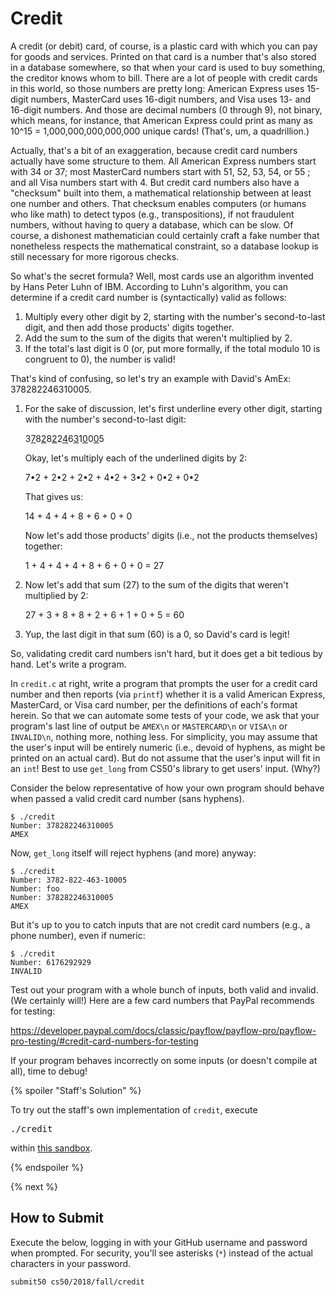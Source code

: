 # Credit

A credit (or debit) card, of course, is a plastic card with which you can pay for goods and services. Printed on that card is a number that's also stored in a database somewhere, so that when your card is used to buy something, the creditor knows whom to bill. There are a lot of people with credit cards in this world, so those numbers are pretty long: American Express uses 15-digit numbers, MasterCard uses 16-digit numbers, and Visa uses 13- and 16-digit numbers.  And those are decimal numbers (0 through 9), not binary, which means, for instance, that American Express could print as many as 10^15 = 1,000,000,000,000,000 unique cards! (That's, um, a quadrillion.)

Actually, that's a bit of an exaggeration, because credit card numbers actually have some structure to them. All American Express numbers start with 34 or 37; most MasterCard numbers start with 51, 52, 53, 54, or 55 ; and all Visa numbers start with 4. But credit card numbers also have a "checksum" built into them, a mathematical relationship between at least one number and others. That checksum enables computers (or humans who like math) to detect typos (e.g., transpositions), if not fraudulent numbers, without having to query a database, which can be slow. Of course, a dishonest mathematician could certainly craft a fake number that nonetheless respects the mathematical constraint, so a database lookup is still necessary for more rigorous checks.

So what's the secret formula?  Well, most cards use an algorithm invented by Hans Peter Luhn of IBM. According to Luhn's algorithm, you can determine if a credit card number is (syntactically) valid as follows:

1. Multiply every other digit by 2, starting with the number's second-to-last digit, and then add those products' digits together.
1. Add the sum to the sum of the digits that weren't multiplied by 2.
1. If the total's last digit is 0 (or, put more formally, if the total modulo 10 is congruent to 0), the number is valid!

That's kind of confusing, so let's try an example with David's AmEx: 378282246310005.

1. For the sake of discussion, let's first underline every other digit, starting with the number's second-to-last digit:
   
   3<u>7</u>8<u>2</u>8<u>2</u>2<u>4</u>6<u>3</u>1<u>0</u>0<u>0</u>5

   Okay, let's multiply each of the underlined digits by 2:

   7•2 + 2•2 + 2•2 + 4•2 + 3•2 + 0•2 + 0•2

   That gives us:

   14 + 4 + 4 + 8 + 6 + 0 + 0

   Now let's add those products' digits (i.e., not the products themselves) together:

   1 + 4 + 4 + 4 + 8 + 6 + 0 + 0 = 27

1. Now let's add that sum (27) to the sum of the digits that weren't multiplied by 2:

   27 + 3 + 8 + 8 + 2 + 6 + 1 + 0 + 5 = 60

1. Yup, the last digit in that sum (60) is a 0, so David's card is legit!

So, validating credit card numbers isn't hard, but it does get a bit tedious by hand. Let's write a program.

In `credit.c` at right, write a program that prompts the user for a credit card number and then reports (via `printf`) whether it is a valid American Express, MasterCard, or Visa card number, per the definitions of each's format herein. So that we can automate some tests of your code, we ask that your program's last line of output be `AMEX\n` or `MASTERCARD\n` or `VISA\n` or `INVALID\n`, nothing more, nothing less. For simplicity, you may assume that the user's input will be entirely numeric (i.e., devoid of hyphens, as might be printed on an actual card). But do not assume that the user's input will fit in an `int`! Best to use `get_long` from CS50's library to get users' input. (Why?)

Consider the below representative of how your own program should behave when passed a valid credit card number (sans hyphens).

```
$ ./credit
Number: 378282246310005
AMEX
```

Now, `get_long` itself will reject hyphens (and more) anyway:

```
$ ./credit
Number: 3782-822-463-10005
Number: foo
Number: 378282246310005
AMEX
```

But it's up to you to catch inputs that are not credit card numbers (e.g., a phone number), even if numeric:

```
$ ./credit
Number: 6176292929
INVALID
```

Test out your program with a whole bunch of inputs, both valid and invalid. (We certainly will!) Here are a few card numbers that PayPal recommends for testing:

https://developer.paypal.com/docs/classic/payflow/payflow-pro/payflow-pro-testing/#credit-card-numbers-for-testing

If your program behaves incorrectly on some inputs (or doesn't compile at all), time to debug!

{% spoiler "Staff's Solution" %}

To try out the staff's own implementation of <code>credit</code>, execute

<pre>
./credit
</pre>

within <a href="">this sandbox</a>.

{% endspoiler %}

{% next %}

## How to Submit

Execute the below, logging in with your GitHub username and password when prompted. For security, you'll see asterisks (`*`) instead of the actual characters in your password.

```
submit50 cs50/2018/fall/credit
```
